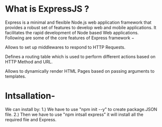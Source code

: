 # What is ExpressJS ?
Express is a minimal and flexible Node.js web application framework that provides a robust set of features to develop web and mobile applications. It facilitates the rapid development of Node based Web applications. Following are some of the core features of Express framework −

Allows to set up middlewares to respond to HTTP Requests.

Defines a routing table which is used to perform different actions based on HTTP Method and URL.

Allows to dynamically render HTML Pages based on passing arguments to templates.

# Intsallation-
We can install by:
1.) We have to use "npm init --y" to create package.JSON file.
2.) Then we have to use "npm intsall express" it will install all the required fiie and Express.
